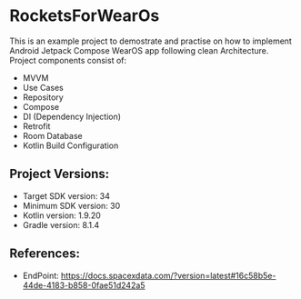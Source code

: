# RocketsForWearOs

This is an example project to demostrate and practise on how to implement Android Jetpack Compose WearOS app following clean Architecture.
Project components consist of:
  * MVVM
  * Use Cases
  * Repository
  * Compose
  * DI (Dependency Injection)
  * Retrofit
  * Room Database
  * Kotlin Build Configuration 

## Project Versions:
  * Target SDK version: 34
  * Minimum SDK version: 30
  * Kotlin version: 1.9.20
  * Gradle version: 8.1.4

## References:
 * EndPoint: https://docs.spacexdata.com/?version=latest#16c58b5e-44de-4183-b858-0fae51d242a5
